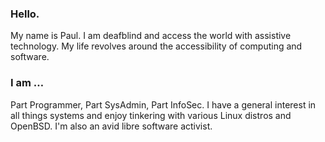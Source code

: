 ### Hello.

My name is Paul. I am deafblind and access the world with assistive technology. My life revolves around the accessibility of computing and software.

### I am …

Part Programmer, Part SysAdmin, Part InfoSec. I have a general interest in all things systems and enjoy tinkering with various Linux distros and OpenBSD. I'm also an avid libre software activist.
